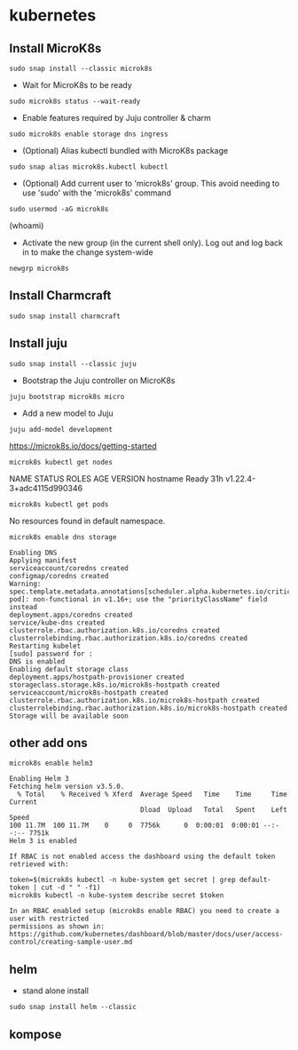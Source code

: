 # kubernetes

## Install MicroK8s
```
sudo snap install --classic microk8s
```

* Wait for MicroK8s to be ready
```
sudo microk8s status --wait-ready
```

*  Enable features required by Juju controller & charm
```
sudo microk8s enable storage dns ingress
```

* (Optional) Alias kubectl bundled with MicroK8s package
```
sudo snap alias microk8s.kubectl kubectl
```
* (Optional) Add current user to 'microk8s' group.
 This avoid needing to use 'sudo' with the 'microk8s' command

```
sudo usermod -aG microk8s
```
 (whoami)

* Activate the new group (in the current shell only). 
Log out and log back in to make the change system-wide
```
newgrp microk8s
```

## Install Charmcraft
```
sudo snap install charmcraft
```

## Install juju
```
sudo snap install --classic juju
```

* Bootstrap the Juju controller on MicroK8s
```
juju bootstrap microk8s micro
```
* Add a new model to Juju
```
juju add-model development
```



https://microk8s.io/docs/getting-started

```
microk8s kubectl get nodes
```

NAME   STATUS   ROLES    AGE   VERSION
hostname     Ready    <none>   31h   v1.22.4-3+adc4115d990346

```
microk8s kubectl get pods
```
No resources found in default namespace.

```
microk8s enable dns storage
```  

```  
Enabling DNS
Applying manifest
serviceaccount/coredns created
configmap/coredns created
Warning: spec.template.metadata.annotations[scheduler.alpha.kubernetes.io/critical-pod]: non-functional in v1.16+; use the "priorityClassName" field instead
deployment.apps/coredns created
service/kube-dns created
clusterrole.rbac.authorization.k8s.io/coredns created
clusterrolebinding.rbac.authorization.k8s.io/coredns created
Restarting kubelet
[sudo] password for : 
DNS is enabled
Enabling default storage class
deployment.apps/hostpath-provisioner created
storageclass.storage.k8s.io/microk8s-hostpath created
serviceaccount/microk8s-hostpath created
clusterrole.rbac.authorization.k8s.io/microk8s-hostpath created
clusterrolebinding.rbac.authorization.k8s.io/microk8s-hostpath created
Storage will be available soon
```
  
## other add ons 
```
microk8s enable helm3
```

```  
Enabling Helm 3
Fetching helm version v3.5.0.
  % Total    % Received % Xferd  Average Speed   Time    Time     Time  Current
                                 Dload  Upload   Total   Spent    Left  Speed
100 11.7M  100 11.7M    0     0  7756k      0  0:00:01  0:00:01 --:--:-- 7751k
Helm 3 is enabled
```


```  
If RBAC is not enabled access the dashboard using the default token retrieved with:

token=$(microk8s kubectl -n kube-system get secret | grep default-token | cut -d " " -f1)
microk8s kubectl -n kube-system describe secret $token

In an RBAC enabled setup (microk8s enable RBAC) you need to create a user with restricted
permissions as shown in:
https://github.com/kubernetes/dashboard/blob/master/docs/user/access-control/creating-sample-user.md  
```  
  
  
## helm
* stand alone install
```
sudo snap install helm --classic
```


## kompose

